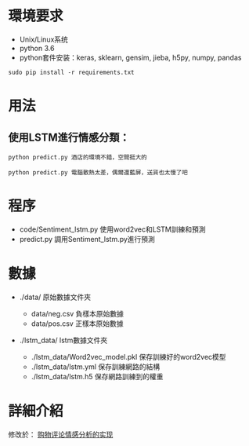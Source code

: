 # 環境要求
- Unix/Linux系统
- python 3.6
- python套件安装：keras, sklearn, gensim, jieba, h5py, numpy, pandas
```
sudo pip install -r requirements.txt
```
# 用法

## 使用LSTM進行情感分類：
```
python predict.py 酒店的環境不錯，空間挺大的
```
```
python predict.py 電腦散熱太差，偶爾還藍屏，送貨也太慢了吧
```
# 程序
- code/Sentiment_lstm.py 使用word2vec和LSTM訓練和預測
- predict.py  調用Sentiment_lstm.py進行預測

# 數據
- ./data/ 原始數據文件夾
  - data/neg.csv 負樣本原始數據
  - data/pos.csv 正樣本原始數據

- ./lstm_data/ lstm數據文件夾
  - ./lstm_data/Word2vec_model.pkl 保存訓練好的word2vec模型
  - ./lstm_data/lstm.yml  保存訓練網路的結構
  - ./lstm_data/lstm.h5  保存網路訓練到的權重

# 詳細介紹
修改於：
[购物评论情感分析的实现](http://buptldy.github.io/2016/07/20/2016-07-20-sentiment%20analysis/)
